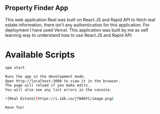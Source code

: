 ## Property Finder App 

This web application Real was built on React.JS and Rapid API to fetch real estate information, there isn't any authentication for this application. For deployment I have used Vercel. This application was built by me as self learning way to understand how to use React.JS and Rapid API. 
# Available Scripts 

```bash 
npm start

Runs the app in the development mode.
Open http://localhost:3000 to view it in the browser.
The page will reload if you make edits.
You will also see any lint errors in the console.

![Real Estate](https://i.ibb.co/jTW4bFC/image.png)

Have fun! 
